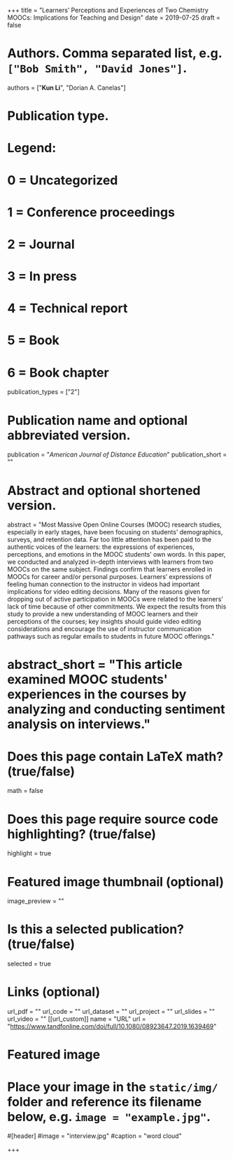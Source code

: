 +++
title = "Learners’ Perceptions and Experiences of Two Chemistry MOOCs: Implications for Teaching and Design"
date = 2019-07-25
draft = false

# Authors. Comma separated list, e.g. `["Bob Smith", "David Jones"]`.
authors = ["**Kun Li**", "Dorian A. Canelas"]

# Publication type.
# Legend:
# 0 = Uncategorized
# 1 = Conference proceedings
# 2 = Journal
# 3 = In press
# 4 = Technical report
# 5 = Book
# 6 = Book chapter
publication_types = ["2"]

# Publication name and optional abbreviated version.
publication = "*American Journal of Distance Education*"
publication_short = ""

# Abstract and optional shortened version.
abstract = "Most Massive Open Online Courses (MOOC) research studies, especially in early stages, have been focusing on students’ demographics, surveys, and retention data. Far too little attention has been paid to the authentic voices of the learners: the expressions of experiences, perceptions, and emotions in the MOOC students’ own words. In this paper, we conducted and analyzed in-depth interviews with learners from two MOOCs on the same subject. Findings confirm that learners enrolled in MOOCs for career and/or personal purposes. Learners’ expressions of feeling human connection to the instructor in videos had important implications for video editing decisions. Many of the reasons given for dropping out of active participation in MOOCs were related to the learners’ lack of time because of other commitments. We expect the results from this study to provide a new understanding of MOOC learners and their perceptions of the courses; key insights should guide video editing considerations and encourage the use of instructor communication pathways such as regular emails to students in future MOOC offerings."
# abstract_short = "This article examined MOOC students' experiences in the courses by analyzing and conducting sentiment analysis on interviews."

# Does this page contain LaTeX math? (true/false)
math = false

# Does this page require source code highlighting? (true/false)
highlight = true

# Featured image thumbnail (optional)
image_preview = ""

# Is this a selected publication? (true/false)
selected = true

# Links (optional)
url_pdf = ""
url_code = ""
url_dataset = ""
url_project = ""
url_slides = ""
url_video = ""
[[url_custom]]
    name = "URL"
    url = "https://www.tandfonline.com/doi/full/10.1080/08923647.2019.1639469"

# Featured image
# Place your image in the `static/img/` folder and reference its filename below, e.g. `image = "example.jpg"`.
#[header]
#image = "interview.jpg"
#caption = "word cloud"

+++
